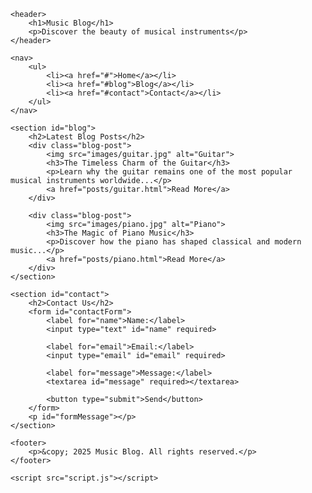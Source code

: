 <!DOCTYPE html>
<html lang="en">
<head>
    <meta charset="UTF-8">
    <meta name="viewport" content="width=device-width, initial-scale=1.0">
    <title>Music Blog | Explore Musical Instruments</title>
    <link rel="stylesheet" href="styles.css">
</head>
<body>

    <header>
        <h1>Music Blog</h1>
        <p>Discover the beauty of musical instruments</p>
    </header>

    <nav>
        <ul>
            <li><a href="#">Home</a></li>
            <li><a href="#blog">Blog</a></li>
            <li><a href="#contact">Contact</a></li>
        </ul>
    </nav>

    <section id="blog">
        <h2>Latest Blog Posts</h2>
        <div class="blog-post">
            <img src="images/guitar.jpg" alt="Guitar">
            <h3>The Timeless Charm of the Guitar</h3>
            <p>Learn why the guitar remains one of the most popular musical instruments worldwide...</p>
            <a href="posts/guitar.html">Read More</a>
        </div>

        <div class="blog-post">
            <img src="images/piano.jpg" alt="Piano">
            <h3>The Magic of Piano Music</h3>
            <p>Discover how the piano has shaped classical and modern music...</p>
            <a href="posts/piano.html">Read More</a>
        </div>
    </section>

    <section id="contact">
        <h2>Contact Us</h2>
        <form id="contactForm">
            <label for="name">Name:</label>
            <input type="text" id="name" required>

            <label for="email">Email:</label>
            <input type="email" id="email" required>

            <label for="message">Message:</label>
            <textarea id="message" required></textarea>

            <button type="submit">Send</button>
        </form>
        <p id="formMessage"></p>
    </section>

    <footer>
        <p>&copy; 2025 Music Blog. All rights reserved.</p>
    </footer>

    <script src="script.js"></script>
</body>
</html>
